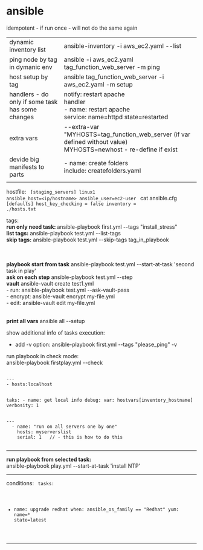 # ansible
idempotent - if run once - will not do the same again 

<table>
  <tr><td>dynamic inventory list</td> <td> ansible-inventory -i aws_ec2.yaml --list</td> </tr>
<tr><td>ping node by tag in dymanic env</td> <td>ansible -i aws_ec2.yaml tag_function_web_server -m ping</td> </tr>
<tr><td>host setup by tag</td> <td>ansible tag_function_web_server -i aws_ec2.yaml -m setup</td> </tr>
<tr><td>handlers - do only if some task has some changes</td> <td>notify: restart apache <br> handler<br>- name: restart apache<br>service: name=httpd state=restarted </td> </tr>
<tr><td>extra vars </td> <td>--extra-var "MYHOSTS=tag_function_web_server  (if var defined without value) <br> MYHOSTS=newhost - re-define if exist</td> </tr>
<tr><td>devide big manifests to parts</td> <td>- name: create folders<br> include: createfolders.yaml </td> </tr>
<tr><td></td> <td></td> </tr>
 </table>




hostfile:
<code>
[staging_servers]
linux1 ansible_host=<ip/hostname> ansible_user=ec2-user
</code>
cat ansible.cfg 
<code>
[defaults]
host_key_checking = false
inventory         = ./hosts.txt
  </code>
  
  
tags:
<br> <b>run only need task:   </b>ansible-playbook first.yml --tags "install_stress"
<br> <b>list tags:</b> ansible-playbook test.yml --list-tags
<br> <b>skip tags:</b> ansible-playbook test.yml --skip-tags tag_in_playbook
  
  <br><b></b>
<br><b>playbook start from task</b> ansible-playbook test.yml --start-at-task 'second task in play'
<br><b>ask on each step</b> ansible-playbook test.yml --step 
<br><b>vault</b> ansible-vault create test1.yml
<br>- run: ansible-playbook test.yml --ask-vault-pass
<br>- encrypt: ansible-vault encrypt my-file.yml
<br>- edit: ansible-vault edit my-file.yml
  
<br><b>print all vars</b> ansible all --setup
  
show additional info of tasks execution:
  - add -v option: ansible-playbook first.yml --tags "please_ping" -v

  
run playbook in check mode:
<br> ansible-playbook firstplay.yml --check
  
  
<code>
---
- hosts:localhost
  
  taks:
    - name: get local info
      debug:
      var: hostvars[inventory_hostname]
      verbosity: 1
  </code>
  
  
  
<code>
---
  - name: "run on all servers one by one"
    hosts: myserverslist
    serial: 1   // - this is how to do this
  </code>
  
  
-----
  <b>run playbook from selected task:</b><br>
ansible-playbook play.yml --start-at-task 'install NTP'

----
conditions:
<code>
tasks:
  - name: upgrade redhat
    when: ansible_os_family == "Redhat"
    yum: name=* state=latest
</code>
  
-----------
